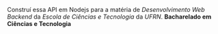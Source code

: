 Construí essa API em Nodejs para a matéria de *Desenvolvimento Web Backend* da *Escola de Ciências e Tecnologia* da *UFRN*.
**Bacharelado em Ciências e Tecnologia**
